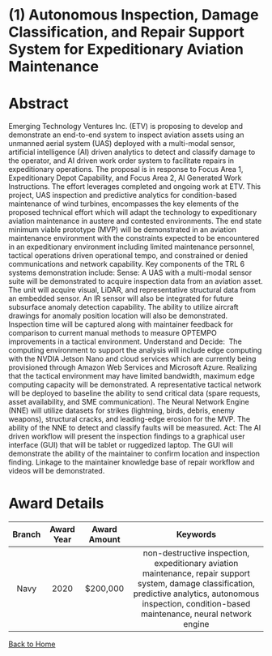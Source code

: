 
(1) Autonomous Inspection, Damage Classification, and Repair Support System for Expeditionary Aviation Maintenance
==================================================================================================================

# Abstract


Emerging Technology Ventures Inc. (ETV) is proposing to develop and demonstrate an end-to-end system to inspect aviation assets using an unmanned aerial system (UAS) deployed with a multi-modal sensor, artificial intelligence (AI) driven analytics to detect and classify damage to the operator, and AI driven work order system to facilitate repairs in expeditionary operations. The proposal is in response to Focus Area 1, Expeditionary Depot Capability, and Focus Area 2, AI Generated Work Instructions. The effort leverages completed and ongoing work at ETV. This project, UAS inspection and predictive analytics for condition-based maintenance of wind turbines, encompasses the key elements of the proposed technical effort which will adapt the technology to expeditionary aviation maintenance in austere and contested environments. The end state minimum viable prototype (MVP) will be demonstrated in an aviation maintenance environment with the constraints expected to be encountered in an expeditionary environment including limited maintenance personnel, tactical operations driven operational tempo, and constrained or denied communications and network capability. Key components of the TRL 6 systems demonstration include: Sense: A UAS with a multi-modal sensor suite will be demonstrated to acquire inspection data from an aviation asset. The unit will acquire visual, LiDAR, and representative structural data from an embedded sensor. An IR sensor will also be integrated for future subsurface anomaly detection capability. The ability to utilize aircraft drawings for anomaly position location will also be demonstrated. Inspection time will be captured along with maintainer feedback for comparison to current manual methods to measure OPTEMPO improvements in a tactical environment. Understand and Decide:  The computing environment to support the analysis will include edge computing with the NVDIA Jetson Nano and cloud services which are currently being provisioned through Amazon Web Services and Microsoft Azure. Realizing that the tactical environment may have limited bandwidth, maximum edge computing capacity will be demonstrated. A representative tactical network will be deployed to baseline the ability to send critical data (spare requests, asset availability, and SME communication). The Neural Network Engine (NNE) will utilize datasets for strikes (lightning, birds, debris, enemy weapons), structural cracks, and leading-edge erosion for the MVP. The ability of the NNE to detect and classify faults will be measured. Act: The AI driven workflow will present the inspection findings to a graphical user interface (GUI) that will be tablet or ruggedized laptop. The GUI will demonstrate the ability of the maintainer to confirm location and inspection finding. Linkage to the maintainer knowledge base of repair workflow and videos will be demonstrated.  

# Award Details

|Branch|Award Year|Award Amount|Keywords|
| :---: | :---: | :---: | :---: |
|Navy|2020|$200,000|non-destructive inspection, expeditionary aviation maintenance, repair support system, damage classification, predictive analytics, autonomous inspection, condition-based maintenance, neural network engine|
  
  


[Back to Home](https://github.com/chrischow/dod_sbir_awards/Reports/JH/#2175)